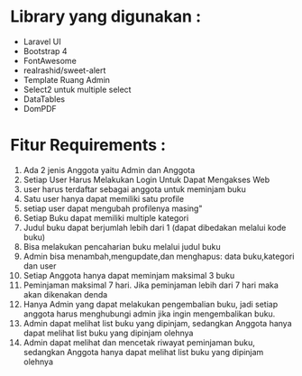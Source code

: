 # Library yang digunakan :
<ul>
<li>Laravel UI</li>
<li>Bootstrap 4</li>
<li>FontAwesome</li>
<li>realrashid/sweet-alert</li>
<li>Template Ruang Admin</li>
<li>Select2 untuk multiple select</li>
<li>DataTables</li>
<li>DomPDF</li>
</ul>

# Fitur Requirements :
<ol>
<li>Ada 2 jenis Anggota yaitu Admin dan Anggota</li>
<li>Setiap User Harus Melakukan Login Untuk Dapat Mengakses Web</li>
<li>user harus terdaftar sebagai anggota untuk meminjam buku</li>
<li>Satu user hanya dapat memiliki satu profile</li>
<li>setiap user dapat mengubah profilenya masing"</li>
<li>Setiap Buku dapat memiliki multiple kategori</li>
<li>Judul buku dapat berjumlah lebih dari 1 (dapat dibedakan melalui kode buku)</li>
<li>Bisa melakukan pencaharian buku melalui judul buku</li>
<li>Admin bisa menambah,mengupdate,dan menghapus: data buku,kategori dan user</li>
<li>Setiap Anggota hanya dapat meminjam maksimal 3 buku</li>
<li>Peminjaman maksimal 7 hari. Jika peminjaman lebih dari 7 hari maka akan dikenakan denda</li>
<li>Hanya Admin yang dapat melakukan pengembalian buku, jadi setiap anggota harus menghubungi admin jika ingin mengembalikan buku.</li>
<li>Admin dapat melihat list buku yang dipinjam, sedangkan Anggota hanya dapat melihat list buku yang dipinjam olehnya</li>
<li>Admin dapat melihat dan mencetak riwayat peminjaman buku, sedangkan Anggota hanya dapat melihat list buku yang dipinjam olehnya</li>
</ol>
